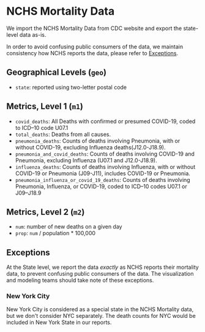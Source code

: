 # NCHS Mortality Data

We import the NCHS Mortality Data from CDC website and export
the state-level data as-is.  

In order to avoid confusing public consumers of the data, we maintain
consistency how NCHS reports the data, please refer to [Exceptions](#Exceptions).

## Geographical Levels (`geo`)
* `state`: reported using two-letter postal code

## Metrics, Level 1 (`m1`)
* `covid_deaths`: All Deaths with confirmed or presumed COVID-19, 
                  coded to ICD–10 code U07.1
* `total_deaths`: Deaths from all causes.
* `pneumonia_deaths`: Counts of deaths involving Pneumonia, with or without
                      COVID-19, excluding Influenza deaths(J12.0-J18.9).
* `pneumonia_and_covid_deaths`: Counts of deaths involving COVID-19 and Pneumonia,
                                excluding Influenza (U07.1 and J12.0-J18.9).
* `influenza_deaths`: Counts of deaths involving Influenza, with or without 
                      COVID-19 or Pneumonia (J09-J11), includes COVID-19 or 
                      Pneumonia.
* `pneumonia_influenza_or_covid_19_deaths`: Counts of deaths involving Pneumonia, 
                                            Influenza, or COVID-19, coded to ICD–10 
                                            codes U07.1 or J09–J18.9

## Metrics, Level 2 (`m2`)
* `num`: number of new deaths on a given day
* `prop`: `num` / population * 100,000

## Exceptions

At the State level, we report the data _exactly_ as NCHS reports their
mortality data, to prevent confusing public consumers of the data.
The visualization and modeling teams should take note of these exceptions.

### New York City

New York City is considered as a special state in the NCHS Mortality data,
but we don't consider NYC separately. The death counts for NYC would be included
 in New York State in our reports.

